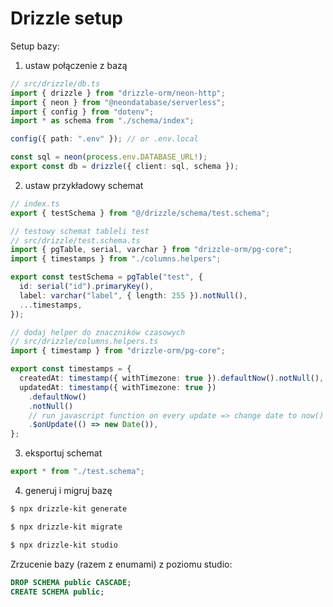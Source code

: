 # Drizzle setup

Setup bazy:

1. ustaw połączenie z bazą

```ts
// src/drizzle/db.ts
import { drizzle } from "drizzle-orm/neon-http";
import { neon } from "@neondatabase/serverless";
import { config } from "dotenv";
import * as schema from "./schema/index";

config({ path: ".env" }); // or .env.local

const sql = neon(process.env.DATABASE_URL!);
export const db = drizzle({ client: sql, schema });
```

2. ustaw przykładowy schemat

```ts
// index.ts
export { testSchema } from "@/drizzle/schema/test.schema";
```

```ts
// testowy schemat tableli test
// src/drizzle/test.schema.ts
import { pgTable, serial, varchar } from "drizzle-orm/pg-core";
import { timestamps } from "./columns.helpers";

export const testSchema = pgTable("test", {
  id: serial("id").primaryKey(),
  label: varchar("label", { length: 255 }).notNull(),
  ...timestamps,
});

// dodaj helper do znaczników czasowych
// src/drizzle/columns.helpers.ts
import { timestamp } from "drizzle-orm/pg-core";

export const timestamps = {
  createdAt: timestamp({ withTimezone: true }).defaultNow().notNull(),
  updatedAt: timestamp({ withTimezone: true })
    .defaultNow()
    .notNull()
    // run javascript function on every update => change date to now()
    .$onUpdate(() => new Date()),
};
```

3. eksportuj schemat

```ts
export * from "./test.schema";
```

4. generuj i migruj bazę

```bash
$ npx drizzle-kit generate

$ npx drizzle-kit migrate

$ npx drizzle-kit studio

```

Zrzucenie bazy (razem z enumami) z poziomu studio:

```sql
DROP SCHEMA public CASCADE;
CREATE SCHEMA public;
```